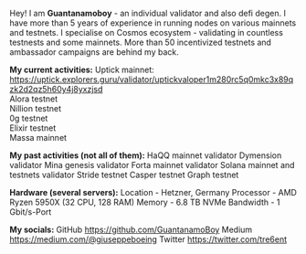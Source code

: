 Hey! 
I am **Guantanamoboy** - an individual validator and also defi degen.
I have more than 5 years of experience in running nodes on various mainnets and testnets.
I specialise on Cosmos ecosystem - validating in countless testnests and some mainnets.
More than 50 incentivized testnets and ambassador campaigns are behind my back.

**My current activities:**
Uptick mainnet: https://uptick.explorers.guru/validator/uptickvaloper1m280rc5q0mkc3x89qzk2d2qz5h60y4j8yxzjsd  <br/>
Alora testnet  
Nillion testnet  
0g testnet   
Elixir testnet  
Massa mainnet  

**My past activities (not all of them):**
HaQQ mainnet validator
Dymension validator
Mina genesis validator
Forta mainnet validator
Solana mainnet and testnets validator
Stride testnet 
Casper testnet
Graph testnet

**Hardware (several servers):**
Location - Hetzner, Germany
Processor - AMD Ryzen 5950X (32 CPU, 128 RAM)
Memory - 6.8 TB NVMe
Bandwidth - 1 Gbit/s-Port

**My socials:**
GitHub https://github.com/GuantanamoBoy
Medium https://medium.com/@giuseppeboeing
Twitter https://twitter.com/tre6ent

